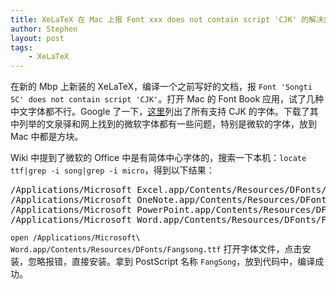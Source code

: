 ```yaml
---
title: XeLaTeX 在 Mac 上报 Font xxx does not contain script 'CJK' 的解决办法
author: Stephen
layout: post
tags:
    - XeLaTeX
---
```

在新的 Mbp 上新装的 XeLaTeX，编译一个之前写好的文档，报 `Font 'Songti SC' does not contain script 'CJK'`。打开 Mac 的 Font Book 应用，试了几种中文字体都不行。Google 了一下，[这里](https://en.wikipedia.org/wiki/List_of_CJK_fonts)列出了所有支持 CJK 的字体。下载了其中列举的文泉驿和网上找到的微软字体都有一些问题，特别是微软的字体，放到 Mac 中都是方块。

Wiki 中提到了微软的 Office 中是有简体中心字体的，搜索一下本机：`locate ttf|grep -i song|grep -i micro`，得到以下结果：
<pre>
/Applications/Microsoft Excel.app/Contents/Resources/DFonts/Fangsong.ttf
/Applications/Microsoft OneNote.app/Contents/Resources/DFonts/Fangsong.ttf
/Applications/Microsoft PowerPoint.app/Contents/Resources/DFonts/Fangsong.ttf
/Applications/Microsoft Word.app/Contents/Resources/DFonts/Fangsong.ttf
</pre>

`open /Applications/Microsoft\ Word.app/Contents/Resources/DFonts/Fangsong.ttf` 打开字体文件，点击安装，忽略报错，直接安装。拿到 PostScript 名称 `FangSong`，放到代码中，编译成功。
